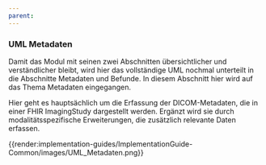 ```yaml
---
parent:
---
```

### UML Metadaten
Damit das Modul mit seinen zwei Abschnitten übersichtlicher und verständlicher bleibt, wird hier das vollständige UML nochmal unterteilt in die Abschnitte Metadaten und Befunde. In diesem Abschnitt hier wird auf das Thema Metadaten eingegangen.

Hier geht es hauptsächlich um die Erfassung der DICOM-Metadaten, die in einer FHIR ImagingStudy dargestellt werden. Ergänzt wird sie durch modalitätsspezifische Erweiterungen, die zusätzlich relevante Daten erfassen.
 
{{render:implementation-guides/ImplementationGuide-Common/images/UML_Metadaten.png}}
